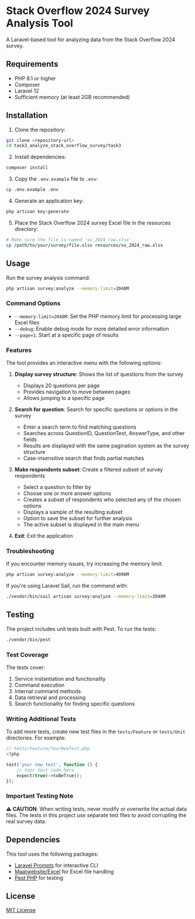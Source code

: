 # Stack Overflow 2024 Survey Analysis Tool

A Laravel-based tool for analyzing data from the Stack Overflow 2024 survey.

## Requirements

- PHP 8.1 or higher
- Composer
- Laravel 12
- Sufficient memory (at least 2GB recommended)

## Installation

1. Clone the repository:

```bash
git clone <repository-url>
cd task3_analyze_stack_overflow_survey/task3
```

2. Install dependencies:

```bash
composer install
```

3. Copy the `.env.example` file to `.env`:

```bash
cp .env.example .env
```

4. Generate an application key:

```bash
php artisan key:generate
```

5. Place the Stack Overflow 2024 survey Excel file in the resources directory:

```bash
# Make sure the file is named 'so_2024_raw.xlsx'
cp /path/to/your/survey/file.xlsx resources/so_2024_raw.xlsx
```

## Usage

Run the survey analysis command:

```bash
php artisan survey:analyze --memory-limit=2048M
```

### Command Options

- `--memory-limit=2048M`: Set the PHP memory limit for processing large Excel files
- `--debug`: Enable debug mode for more detailed error information
- `--page=1`: Start at a specific page of results

### Features

The tool provides an interactive menu with the following options:

1. **Display survey structure**: Shows the list of questions from the survey
   - Displays 20 questions per page
   - Provides navigation to move between pages
   - Allows jumping to a specific page

2. **Search for question**: Search for specific questions or options in the survey
   - Enter a search term to find matching questions
   - Searches across QuestionID, QuestionText, AnswerType, and other fields
   - Results are displayed with the same pagination system as the survey structure
   - Case-insensitive search that finds partial matches

3. **Make respondents subset**: Create a filtered subset of survey respondents
   - Select a question to filter by
   - Choose one or more answer options
   - Creates a subset of respondents who selected any of the chosen options
   - Displays a sample of the resulting subset
   - Option to save the subset for further analysis
   - The active subset is displayed in the main menu

4. **Exit**: Exit the application

### Troubleshooting

If you encounter memory issues, try increasing the memory limit:

```bash
php artisan survey:analyze --memory-limit=4096M
```

If you're using Laravel Sail, run the command with:

```bash
./vendor/bin/sail artisan survey:analyze --memory-limit=2048M
```

## Testing

The project includes unit tests built with Pest. To run the tests:

```bash
./vendor/bin/pest
```

### Test Coverage

The tests cover:

1. Service instantiation and functionality
2. Command execution
3. Internal command methods
4. Data retrieval and processing
5. Search functionality for finding specific questions

### Writing Additional Tests

To add more tests, create new test files in the `tests/Feature` or `tests/Unit` directories. For example:

```php
// tests/Feature/YourNewTest.php
<?php

test('your new test', function () {
    // Your test code here
    expect(true)->toBeTrue();
});
```

### Important Testing Note

⚠️ **CAUTION**: When writing tests, never modify or overwrite the actual data files. The tests in this project use separate test files to avoid corrupting the real survey data.

## Dependencies

This tool uses the following packages:

- [Laravel Prompts](https://github.com/laravel/prompts) for interactive CLI
- [Maatwebsite/Excel](https://github.com/Maatwebsite/Laravel-Excel) for Excel file handling
- [Pest PHP](https://pestphp.com/) for testing

## License

[MIT License](LICENSE)
